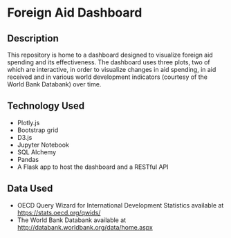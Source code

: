 # Foreign Aid Dashboard

## Description
This repository is home to a dashboard designed to visualize foreign aid spending and its effectiveness. The dashboard uses three plots, two of which are interactive, in order to visualize changes in aid spending, in aid received and in various world development indicators (courtesy of the World Bank Databank) over time.

## Technology Used
- Plotly.js
- Bootstrap grid
- D3.js
- Jupyter Notebook
- SQL Alchemy
- Pandas
- A Flask app to host the dashboard and a RESTful API

## Data Used
- OECD Query Wizard for International Development Statistics available at https://stats.oecd.org/qwids/
- The World Bank Databank available at http://databank.worldbank.org/data/home.aspx
